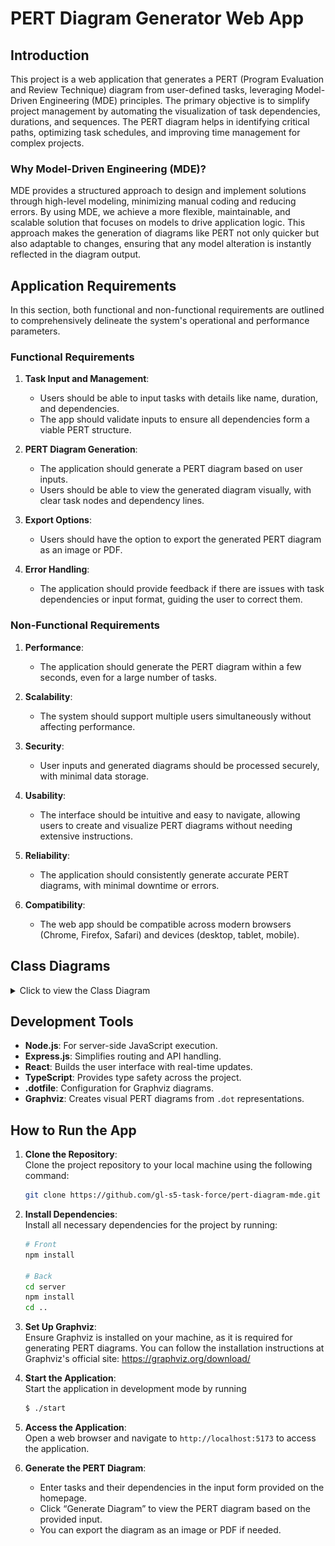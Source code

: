 # PERT Diagram Generator Web App

## Introduction

This project is a web application that generates a PERT (Program Evaluation and Review Technique) diagram from user-defined tasks, leveraging Model-Driven Engineering (MDE) principles. The primary objective is to simplify project management by automating the visualization of task dependencies, durations, and sequences. The PERT diagram helps in identifying critical paths, optimizing task schedules, and improving time management for complex projects.

### Why Model-Driven Engineering (MDE)?

MDE provides a structured approach to design and implement solutions through high-level modeling, minimizing manual coding and reducing errors. By using MDE, we achieve a more flexible, maintainable, and scalable solution that focuses on models to drive application logic. This approach makes the generation of diagrams like PERT not only quicker but also adaptable to changes, ensuring that any model alteration is instantly reflected in the diagram output.

## Application Requirements

In this section, both functional and non-functional requirements are outlined to comprehensively delineate the system's operational and performance parameters.

### Functional Requirements

1. **Task Input and Management**:

   - Users should be able to input tasks with details like name, duration, and dependencies.
   - The app should validate inputs to ensure all dependencies form a viable PERT structure.

2. **PERT Diagram Generation**:

   - The application should generate a PERT diagram based on user inputs.
   - Users should be able to view the generated diagram visually, with clear task nodes and dependency lines.

3. **Export Options**:

   - Users should have the option to export the generated PERT diagram as an image or PDF.

4. **Error Handling**:
   - The application should provide feedback if there are issues with task dependencies or input format, guiding the user to correct them.

### Non-Functional Requirements

1. **Performance**:

   - The application should generate the PERT diagram within a few seconds, even for a large number of tasks.

2. **Scalability**:

   - The system should support multiple users simultaneously without affecting performance.

3. **Security**:

   - User inputs and generated diagrams should be processed securely, with minimal data storage.

4. **Usability**:

   - The interface should be intuitive and easy to navigate, allowing users to create and visualize PERT diagrams without needing extensive instructions.

5. **Reliability**:

   - The application should consistently generate accurate PERT diagrams, with minimal downtime or errors.

6. **Compatibility**:
   - The web app should be compatible across modern browsers (Chrome, Firefox, Safari) and devices (desktop, tablet, mobile).

## Class Diagrams

<details>
<summary>Click to view the Class Diagram</summary>

<div align=center>
<img src="out/uml/MMM-CD/Metametamodel.svg">
<p>Meta-metamodel</p>
</div>
<br>

<div align=center>
<img src="out/uml/MM-CD/Metamodel.svg">
<p>Metamodel</p>
</div>
<br>

<div align=center>
<img src="out/uml/class-diagram/CombinedDiagram.svg">
<p>Meta-metamodel & Metamodel</p>
</div>
<br>


</details>

## Development Tools

- **Node.js**: For server-side JavaScript execution.
- **Express.js**: Simplifies routing and API handling.
- **React**: Builds the user interface with real-time updates.
- **TypeScript**: Provides type safety across the project.
- **.dotfile**: Configuration for Graphviz diagrams.
- **Graphviz**: Creates visual PERT diagrams from `.dot` representations.

## How to Run the App

1. **Clone the Repository**:  
   Clone the project repository to your local machine using the following command:

   ```bash
   git clone https://github.com/gl-s5-task-force/pert-diagram-mde.git
   ```

2. **Install Dependencies**:  
   Install all necessary dependencies for the project by running:

   ```bash
   # Front
   npm install

   # Back
   cd server
   npm install
   cd ..
   ```

3. **Set Up Graphviz**:  
   Ensure Graphviz is installed on your machine, as it is required for generating PERT diagrams. You can follow the installation instructions at Graphviz's official site: https://graphviz.org/download/

4. **Start the Application**:  
   Start the application in development mode by running 
   ```bash 
   $ ./start
   ```

5. **Access the Application**:  
   Open a web browser and navigate to `http://localhost:5173` to access the application.

6. **Generate the PERT Diagram**:
   - Enter tasks and their dependencies in the input form provided on the homepage.
   - Click “Generate Diagram” to view the PERT diagram based on the provided input.
   - You can export the diagram as an image or PDF if needed.